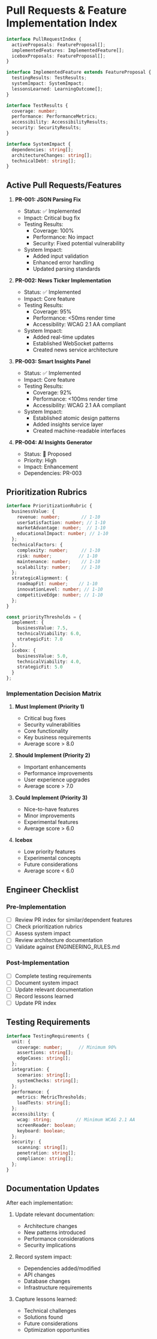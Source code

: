 # Pull Requests & Feature Implementation Index

```typescript
interface PullRequestIndex {
  activeProposals: FeatureProposal[];
  implementedFeatures: ImplementedFeature[];
  iceboxProposals: FeatureProposal[];
}

interface ImplementedFeature extends FeatureProposal {
  testingResults: TestResults;
  systemImpact: SystemImpact;
  lessonsLearned: LearningOutcome[];
}

interface TestResults {
  coverage: number;
  performance: PerformanceMetrics;
  accessibility: AccessibilityResults;
  security: SecurityResults;
}

interface SystemImpact {
  dependencies: string[];
  architectureChanges: string[];
  technicalDebt: string[];
}
```

## Active Pull Requests/Features

1. **PR-001: JSON Parsing Fix**
   - Status: ✅ Implemented
   - Impact: Critical bug fix
   - Testing Results:
     - Coverage: 100%
     - Performance: No impact
     - Security: Fixed potential vulnerability
   - System Impact:
     - Added input validation
     - Enhanced error handling
     - Updated parsing standards

2. **PR-002: News Ticker Implementation**
   - Status: ✅ Implemented
   - Impact: Core feature
   - Testing Results:
     - Coverage: 95%
     - Performance: <50ms render time
     - Accessibility: WCAG 2.1 AA compliant
   - System Impact:
     - Added real-time updates
     - Established WebSocket patterns
     - Created news service architecture

3. **PR-003: Smart Insights Panel**
   - Status: ✅ Implemented
   - Impact: Core feature
   - Testing Results:
     - Coverage: 92%
     - Performance: <100ms render time
     - Accessibility: WCAG 2.1 AA compliant
   - System Impact:
     - Established atomic design patterns
     - Added insights service layer
     - Created machine-readable interfaces

4. **PR-004: AI Insights Generator**
   - Status: 🔄 Proposed
   - Priority: High
   - Impact: Enhancement
   - Dependencies: PR-003

## Prioritization Rubrics

```typescript
interface PrioritizationRubric {
  businessValue: {
    revenue: number;        // 1-10
    userSatisfaction: number; // 1-10
    marketAdvantage: number;  // 1-10
    educationalImpact: number; // 1-10
  };
  technicalFactors: {
    complexity: number;     // 1-10
    risk: number;          // 1-10
    maintenance: number;    // 1-10
    scalability: number;    // 1-10
  };
  strategicAlignment: {
    roadmapFit: number;    // 1-10
    innovationLevel: number; // 1-10
    competitiveEdge: number; // 1-10
  };
}

const priorityThresholds = {
  implement: {
    businessValue: 7.5,
    technicalViability: 6.0,
    strategicFit: 7.0
  },
  icebox: {
    businessValue: 5.0,
    technicalViability: 4.0,
    strategicFit: 5.0
  }
};
```

### Implementation Decision Matrix

1. **Must Implement (Priority 1)**
   - Critical bug fixes
   - Security vulnerabilities
   - Core functionality
   - Key business requirements
   - Average score > 8.0

2. **Should Implement (Priority 2)**
   - Important enhancements
   - Performance improvements
   - User experience upgrades
   - Average score > 7.0

3. **Could Implement (Priority 3)**
   - Nice-to-have features
   - Minor improvements
   - Experimental features
   - Average score > 6.0

4. **Icebox**
   - Low priority features
   - Experimental concepts
   - Future considerations
   - Average score < 6.0

## Engineer Checklist

### Pre-Implementation
- [ ] Review PR index for similar/dependent features
- [ ] Check prioritization rubrics
- [ ] Assess system impact
- [ ] Review architecture documentation
- [ ] Validate against ENGINEERING_RULES.md

### Post-Implementation
- [ ] Complete testing requirements
- [ ] Document system impact
- [ ] Update relevant documentation
- [ ] Record lessons learned
- [ ] Update PR index

## Testing Requirements

```typescript
interface TestingRequirements {
  unit: {
    coverage: number;      // Minimum 90%
    assertions: string[];
    edgeCases: string[];
  };
  integration: {
    scenarios: string[];
    systemChecks: string[];
  };
  performance: {
    metrics: MetricThresholds;
    loadTests: string[];
  };
  accessibility: {
    wcag: string;         // Minimum WCAG 2.1 AA
    screenReader: boolean;
    keyboard: boolean;
  };
  security: {
    scanning: string[];
    penetration: string[];
    compliance: string[];
  };
}
```

## Documentation Updates

After each implementation:

1. Update relevant documentation:
   - Architecture changes
   - New patterns introduced
   - Performance considerations
   - Security implications

2. Record system impact:
   - Dependencies added/modified
   - API changes
   - Database changes
   - Infrastructure requirements

3. Capture lessons learned:
   - Technical challenges
   - Solutions found
   - Future considerations
   - Optimization opportunities
